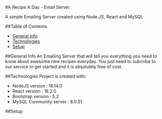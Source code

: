 #A Recipe A Day - Email Server

A simple Emailing Server created using Node.JS, React and MySQL

##Table of Contents
* [General info](#general-info)
* [Technologies](#technologies)
* [Setup](#setup)

##General Info
An Emailing Server that will tell you everything you need to know about awesome new recipes everyday. You just need to subcribe to our service to get started and it is absolutely free of cost.

##Technologies
Project is created with:
* NodeJS version : 16.14.0
* React version : 18.2.0
* Bootstrap version : 5.2
* MySQL Community server : 8.0.31

##Setup

